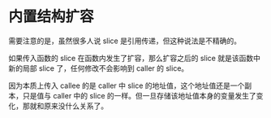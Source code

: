 # 内置结构扩容

需要注意的是，虽然很多人说 slice 是引用传递，但这种说法是不精确的。

如果传入函数的 slice 在函数内发生了扩容，那么扩容之后的 slice 就是该函数中新的局部 slice 了，任何修改不会影响到 caller 的 slice。

因为本质上传入 callee 的是 caller 中 slice 的地址值，这个地址值还是一个副本，只是值与 caller 中的 slice 的一样。但一旦存储该地址值本身的变量发生了变化，那就和原来没什么关系了。
